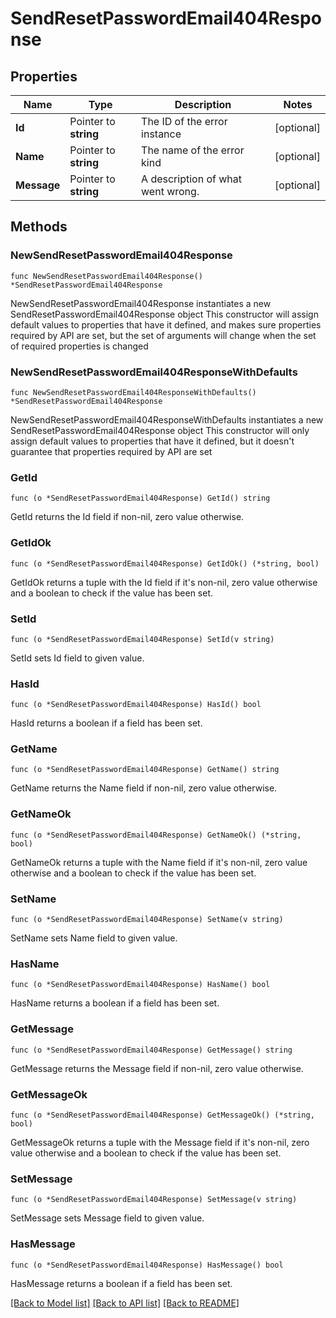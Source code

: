 # SendResetPasswordEmail404Response

## Properties

Name | Type | Description | Notes
------------ | ------------- | ------------- | -------------
**Id** | Pointer to **string** | The ID of the error instance | [optional] 
**Name** | Pointer to **string** | The name of the error kind | [optional] 
**Message** | Pointer to **string** | A description of what went wrong. | [optional] 

## Methods

### NewSendResetPasswordEmail404Response

`func NewSendResetPasswordEmail404Response() *SendResetPasswordEmail404Response`

NewSendResetPasswordEmail404Response instantiates a new SendResetPasswordEmail404Response object
This constructor will assign default values to properties that have it defined,
and makes sure properties required by API are set, but the set of arguments
will change when the set of required properties is changed

### NewSendResetPasswordEmail404ResponseWithDefaults

`func NewSendResetPasswordEmail404ResponseWithDefaults() *SendResetPasswordEmail404Response`

NewSendResetPasswordEmail404ResponseWithDefaults instantiates a new SendResetPasswordEmail404Response object
This constructor will only assign default values to properties that have it defined,
but it doesn't guarantee that properties required by API are set

### GetId

`func (o *SendResetPasswordEmail404Response) GetId() string`

GetId returns the Id field if non-nil, zero value otherwise.

### GetIdOk

`func (o *SendResetPasswordEmail404Response) GetIdOk() (*string, bool)`

GetIdOk returns a tuple with the Id field if it's non-nil, zero value otherwise
and a boolean to check if the value has been set.

### SetId

`func (o *SendResetPasswordEmail404Response) SetId(v string)`

SetId sets Id field to given value.

### HasId

`func (o *SendResetPasswordEmail404Response) HasId() bool`

HasId returns a boolean if a field has been set.

### GetName

`func (o *SendResetPasswordEmail404Response) GetName() string`

GetName returns the Name field if non-nil, zero value otherwise.

### GetNameOk

`func (o *SendResetPasswordEmail404Response) GetNameOk() (*string, bool)`

GetNameOk returns a tuple with the Name field if it's non-nil, zero value otherwise
and a boolean to check if the value has been set.

### SetName

`func (o *SendResetPasswordEmail404Response) SetName(v string)`

SetName sets Name field to given value.

### HasName

`func (o *SendResetPasswordEmail404Response) HasName() bool`

HasName returns a boolean if a field has been set.

### GetMessage

`func (o *SendResetPasswordEmail404Response) GetMessage() string`

GetMessage returns the Message field if non-nil, zero value otherwise.

### GetMessageOk

`func (o *SendResetPasswordEmail404Response) GetMessageOk() (*string, bool)`

GetMessageOk returns a tuple with the Message field if it's non-nil, zero value otherwise
and a boolean to check if the value has been set.

### SetMessage

`func (o *SendResetPasswordEmail404Response) SetMessage(v string)`

SetMessage sets Message field to given value.

### HasMessage

`func (o *SendResetPasswordEmail404Response) HasMessage() bool`

HasMessage returns a boolean if a field has been set.


[[Back to Model list]](../README.md#documentation-for-models) [[Back to API list]](../README.md#documentation-for-api-endpoints) [[Back to README]](../README.md)


